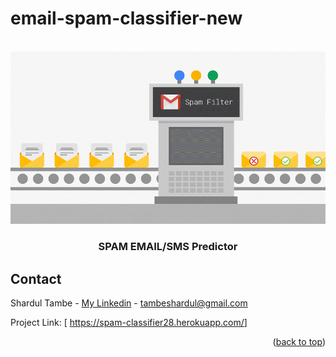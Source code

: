 # email-spam-classifier-new

<!-- PROJECT LOGO -->
<br />
<div align="center">
  <a href="https://spam-classifier28.herokuapp.com/"></a>
   

</div>
    
  </a>
 <img src="https://github.com/shardul28/spam-classifier/blob/main/Ou1t.gif">
  <h3 align="center">SPAM EMAIL/SMS Predictor</h3>





<!-- CONTACT -->
## Contact

  Shardul Tambe - <a href="https://www.linkedin.com/in/shardul-tambe-300ab4223/">My Linkedin</a> - tambeshardul@gmail.com

  Project Link: [ <a href="https://spam-classifier28.herokuapp.com/">https://spam-classifier28.herokuapp.com/</a>]

<p align="right">(<a href="#top">back to top</a>)</p>

